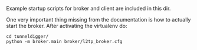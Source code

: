 
Example startup scripts for broker and client are included in this dir.

One very important thing missing from the documentation is how to actually start the broker. After activating the virtualenv do:

```
cd tunneldigger/
python -m broker.main broker/l2tp_broker.cfg
```